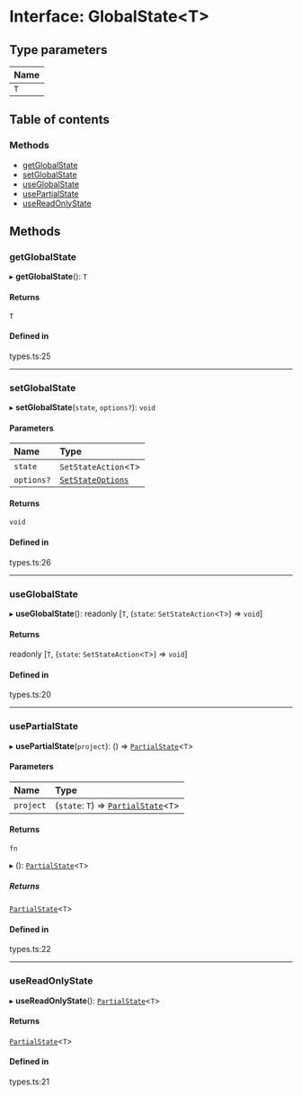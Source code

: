 # Interface: GlobalState<T\>

## Type parameters

| Name |
| :------ |
| `T` |

## Table of contents

### Methods

- [getGlobalState](GlobalState.md#getglobalstate)
- [setGlobalState](GlobalState.md#setglobalstate)
- [useGlobalState](GlobalState.md#useglobalstate)
- [usePartialState](GlobalState.md#usepartialstate)
- [useReadOnlyState](GlobalState.md#usereadonlystate)

## Methods

### getGlobalState

▸ **getGlobalState**(): `T`

#### Returns

`T`

#### Defined in

types.ts:25

___

### setGlobalState

▸ **setGlobalState**(`state`, `options?`): `void`

#### Parameters

| Name | Type |
| :------ | :------ |
| `state` | `SetStateAction`<`T`\> |
| `options?` | [`SetStateOptions`](SetStateOptions.md) |

#### Returns

`void`

#### Defined in

types.ts:26

___

### useGlobalState

▸ **useGlobalState**(): readonly [`T`, (`state`: `SetStateAction`<`T`\>) => `void`]

#### Returns

readonly [`T`, (`state`: `SetStateAction`<`T`\>) => `void`]

#### Defined in

types.ts:20

___

### usePartialState

▸ **usePartialState**(`project`): () => [`PartialState`](../modules.md#partialstate)<`T`\>

#### Parameters

| Name | Type |
| :------ | :------ |
| `project` | (`state`: `T`) => [`PartialState`](../modules.md#partialstate)<`T`\> |

#### Returns

`fn`

▸ (): [`PartialState`](../modules.md#partialstate)<`T`\>

##### Returns

[`PartialState`](../modules.md#partialstate)<`T`\>

#### Defined in

types.ts:22

___

### useReadOnlyState

▸ **useReadOnlyState**(): [`PartialState`](../modules.md#partialstate)<`T`\>

#### Returns

[`PartialState`](../modules.md#partialstate)<`T`\>

#### Defined in

types.ts:21
